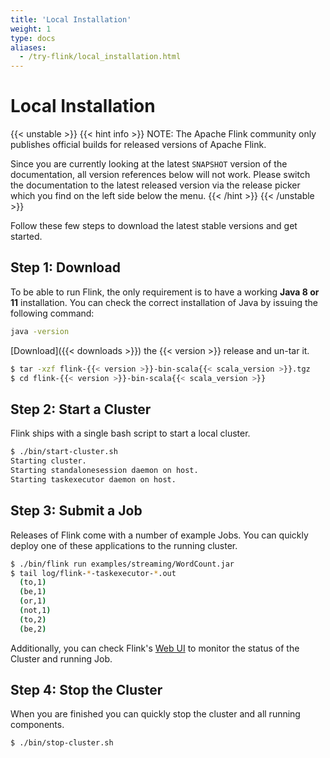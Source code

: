 ```yaml
---
title: 'Local Installation'
weight: 1
type: docs
aliases:
  - /try-flink/local_installation.html
---
```

<!--
Licensed to the Apache Software Foundation (ASF) under one
or more contributor license agreements.  See the NOTICE file
distributed with this work for additional information
regarding copyright ownership.  The ASF licenses this file
to you under the Apache License, Version 2.0 (the
"License"); you may not use this file except in compliance
with the License.  You may obtain a copy of the License at

  http://www.apache.org/licenses/LICENSE-2.0

Unless required by applicable law or agreed to in writing,
software distributed under the License is distributed on an
"AS IS" BASIS, WITHOUT WARRANTIES OR CONDITIONS OF ANY
KIND, either express or implied.  See the License for the
specific language governing permissions and limitations
under the License.
-->

# Local Installation
 
{{< unstable >}}
{{< hint info >}}
  NOTE: The Apache Flink community only publishes official builds for
  released versions of Apache Flink.

  Since you are currently looking at the latest `SNAPSHOT`
  version of the documentation, all version references below will not work.
  Please switch the documentation to the latest released version via the release picker which you
  find on the left side below the menu.
{{< /hint >}}
{{< /unstable >}}

Follow these few steps to download the latest stable versions and get started.

## Step 1: Download

To be able to run Flink, the only requirement is to have a working __Java 8 or 11__ installation.
You can check the correct installation of Java by issuing the following command:

```bash
java -version
```

[Download]({{< downloads >}}) the {{< version >}} release and un-tar it. 

```bash
$ tar -xzf flink-{{< version >}}-bin-scala{{< scala_version >}}.tgz
$ cd flink-{{< version >}}-bin-scala{{< scala_version >}}
```

## Step 2: Start a Cluster

Flink ships with a single bash script to start a local cluster.

```bash
$ ./bin/start-cluster.sh
Starting cluster.
Starting standalonesession daemon on host.
Starting taskexecutor daemon on host.
```

## Step 3: Submit a Job

Releases of Flink come with a number of example Jobs.
You can quickly deploy one of these applications to the running cluster. 

```bash
$ ./bin/flink run examples/streaming/WordCount.jar
$ tail log/flink-*-taskexecutor-*.out
  (to,1)
  (be,1)
  (or,1)
  (not,1)
  (to,2)
  (be,2)
```

Additionally, you can check Flink's [Web UI](http://localhost:8081) to monitor the status of the Cluster and running Job.

## Step 4: Stop the Cluster

When you are finished you can quickly stop the cluster and all running components.

```bash
$ ./bin/stop-cluster.sh
```

